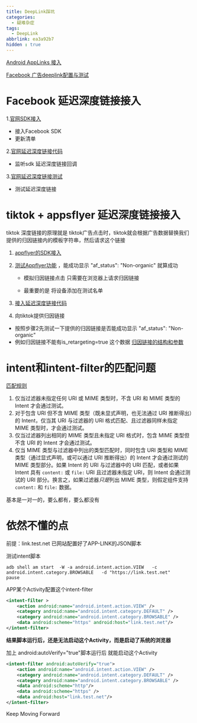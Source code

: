 ```yaml
---
title: DeepLink踩坑
categories:
  - 疑难杂症
tags:
  - DeepLink
abbrlink: ea3a92b7
hidden : true
---
```




[Android AppLinks 接入](https://juejin.cn/post/6844903494760349703)

[Facebook 广告deeplink配置与测试](https://blog.csdn.net/wjj1996825/article/details/80932453)



<!-- more -->

# Facebook 延迟深度链接接入



1.[官网SDK接入](https://developers.facebook.com/docs/android/getting-started)

- 接入Facebook SDK
- 更新清单

2.[官网延迟深度链接代码](https://developers.facebook.com/docs/android/deep-linking)

- 监听sdk 延迟深度链接回调

3.[官网延迟深度链接测试](https://developers.facebook.com/tools/app-ads-helper)

- 测试延迟深度链接



# tiktok + appsflyer 延迟深度链接接入

tiktok 深度链接的原理就是  tiktok广告点击时，tiktok就会根据广告数据替换我们提供的归因链接内的模板字符串，然后请求这个链接



1. [appflyer的SDK接入](https://dev.appsflyer.com/hc/docs/install-android-sdk)

2. [测试Appflyer功能](https://dev.appsflyer.com/hc/docs/testing-android)  ，能成功显示 "af_status": "Non-organic" 就算成功

   - 模拟归因链接点击 只需要在浏览器上请求归因链接

   - 最重要的是 将设备添加在测试名单

3. [接入延迟深度链接代码](https://dev.appsflyer.com/hc/docs/dl_android_ocds_ddl)

4.  向tiktok提供归因链接

   -  按照步骤2先测试一下提供的归因链接是否能成功显示 "af_status": "Non-organic"
   - 例如归因链接不能有is_retargeting=true 这个数据   [归因链接的结构和参数](https://support.appsflyer.com/hc/zh-cn/articles/207447163-%E5%BD%92%E5%9B%A0%E9%93%BE%E6%8E%A5%E7%9A%84%E7%BB%93%E6%9E%84%E5%92%8C%E5%8F%82%E6%95%B0)

   

# intent和intent-filter的匹配问题

[匹配规则](https://developer.android.com/guide/components/intents-filters?hl=zh-cn)

1. 仅当过滤器未指定任何 URI 或 MIME 类型时，不含 URI 和 MIME 类型的 Intent 才会通过测试。
2. 对于包含 URI 但不含 MIME 类型（既未显式声明，也无法通过 URI 推断得出）的 Intent，仅当其 URI 与过滤器的 URI 格式匹配、且过滤器同样未指定 MIME 类型时，才会通过测试。
3. 仅当过滤器列出相同的 MIME 类型且未指定 URI 格式时，包含 MIME 类型但不含 URI 的 Intent 才会通过测试。
4. 仅当 MIME 类型与过滤器中列出的类型匹配时，同时包含 URI 类型和 MIME 类型（通过显式声明，或可以通过 URI 推断得出）的 Intent 才会通过测试的 MIME 类型部分。如果 Intent 的 URI 与过滤器中的 URI 匹配，或者如果 Intent 具有 `content:` 或 `file:` URI 且过滤器未指定 URI，则 Intent 会通过测试的 URI 部分。换言之，如果过滤器*只是*列出 MIME 类型，则假定组件支持 `content:` 和 `file:` 数据。



基本是一对一的，要么都有，要么都没有





# 依然不懂的点



前提：link.test.net 已网站配置好了APP-LINK的JSON脚本



测试intent脚本

```
adb shell am start  -W -a android.intent.action.VIEW   -c android.intent.category.BROWSABLE   -d "https://link.test.net"
pause
```



APP某个Activity配置这个intent-filter

```xml
<intent-filter >     
    <action android:name="android.intent.action.VIEW" />
    <category android:name="android.intent.category.DEFAULT" />
    <category android:name="android.intent.category.BROWSABLE" />
    <data android:scheme="https" android:host="link.test.net"/>
</intent-filter>
```



**结果脚本运行后，还是无法启动这个Activity，而是启动了系统的浏览器**



加上 android:autoVerify="true"脚本运行后 就能启动这个Activity

```xml
<intent-filter android:autoVerify="true">    
    <action android:name="android.intent.action.VIEW" />
    <category android:name="android.intent.category.DEFAULT" />
    <category android:name="android.intent.category.BROWSABLE" />
    <data android:scheme="http"/>
    <data android:scheme="https" />
    <data android:host="link.test.net"/>
</intent-filter>
```









Keep Moving Forward
